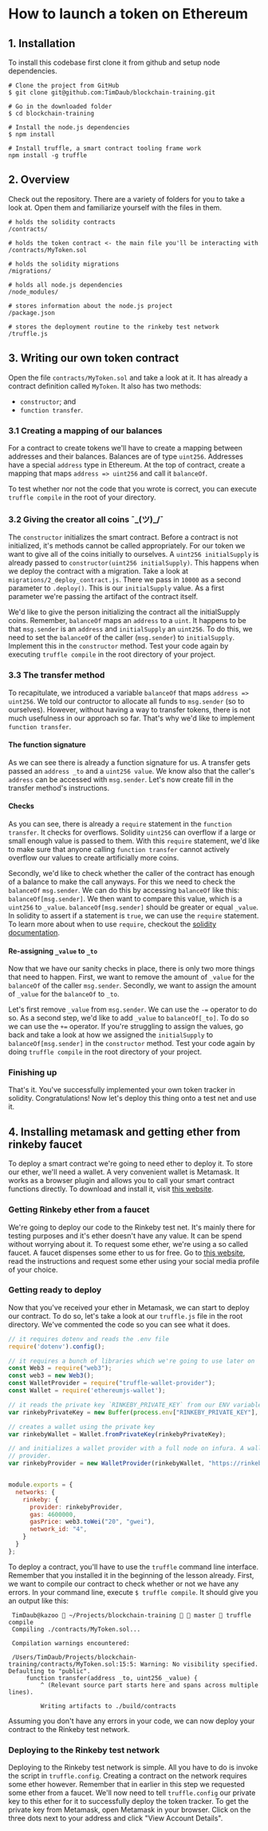 # How to launch a token on Ethereum

## 1. Installation

To install this codebase first clone it from github and setup node dependencies.

```
# Clone the project from GitHub
$ git clone git@github.com:TimDaub/blockchain-training.git

# Go in the downloaded folder
$ cd blockchain-training

# Install the node.js dependencies
$ npm install 

# Install truffle, a smart contract tooling frame work
npm install -g truffle
```

## 2. Overview

Check out the repository. There are a variety of folders for you to take a look
at. Open them and familiarize yourself with the files in them.

```
# holds the solidity contracts
/contracts/

# holds the token contract <- the main file you'll be interacting with
/contracts/MyToken.sol

# holds the solidity migrations
/migrations/

# holds all node.js dependencies
/node_modules/

# stores information about the node.js project
/package.json

# stores the deployment routine to the rinkeby test network
/truffle.js
```

## 3. Writing our own token contract

Open the file `contracts/MyToken.sol` and take a look at it. It has already a
contract definition called `MyToken`. It also has two methods:

- `constructor`; and
- `function transfer`.

### 3.1 Creating a mapping of our balances

For a contract to create tokens we'll have to create a mapping between addresses
and their balances. Balances are of type `uint256`. Addresses have a special
`address` type in Ethereum.
At the top of contract, create a mapping that maps `address => uint256` and
call it `balanceOf`.

To test whether nor not the code that you wrote is correct, you can execute
`truffle compile` in the root of your directory.

### 3.2 Giving the creator all coins ¯\_(ツ)_/¯

The `constructor` initializes the smart contract. Before a contract is not
initialized, it's methods cannot be called appropriately. For our token we want
to give all of the coins initially to ourselves. A `uint256 initialSupply` is
already passed to `constructor(uint256 initialSupply)`. This happens when we
deploy the contract with a migration. Take a look at
`migrations/2_deploy_contract.js`. There we pass in `10000` as a second
parameter to `.deploy()`. This is our `initialSupply` value. As a first
parameter we're passing the artifact of the contract itself.

We'd like to give the person initializing the contract all the initialSupply
coins. Remember, `balanceOf` maps an `address` to a `uint`. It happens to be
that `msg.sender` is an `address` and `initialSupply` an `uint256`. To do this,
we need to set the `balanceOf` of the caller (`msg.sender`) to `initialSupply`.
Implement this in the `constructor` method. Test your code again by executing
`truffle compile` in the root directory of your project.

### 3.3 The transfer method

To recapitulate, we introduced a variable `balanceOf` that maps `address =>
uint256`.  We told our contructor to allocate all funds to `msg.sender` (so to
ourselves). However, without having a way to transfer tokens, there is not much
usefulness in our approach so far. That's why we'd like to implement `function
transfer`.

#### The function signature

As we can see there is already a function signature for us. A transfer gets
passed an `address _to` and a `uint256 value`. We know also that the caller's
`address` can be accessed with `msg.sender`. Let's now create fill in the
transfer method's instructions.

#### Checks

As you can see, there is already a `require` statement in the `function
transfer`.  It checks for overflows. Solidity `uint256` can overflow if a large
or small enough value is passed to them. With this `require` statement, we'd
like to make sure that anyone calling `function transfer` cannot actively
overflow our values to create artificially more coins.

Secondly, we'd like to check whether the caller of the contract has enough of a
balance to make the call anyways. For this we need to check the `balanceOf`
`msg.sender`. We can do this by accessing `balanceOf` like this:
`balanceOf[msg.sender]`. We then want to compare this value, which is a
`uint256` to `_value`. `balanceOf[msg.sender]` should be greater or equal
`_value`. In solidity to assert if a statement is `true`, we can use the
`require` statement. To learn more about when to use `require`, checkout the
[solidity
documentation](https://solidity.readthedocs.io/en/v0.4.24/control-structures.html#error-handling-assert-require-revert-and-exceptions).

#### Re-assigning `_value` to `_to`

Now that we have our sanity checks in place, there is only two more things that
need to happen. First, we want to remove the amount of `_value` for the `balanceOf`
of the caller `msg.sender`. Secondly, we want to assign the amount of `_value`
for the `balanceOf` to `_to`.

Let's first remove `_value` from `msg.sender`. We can use the `-=` operator to
do so. As a second step, we'd like to add `_value` to `balanceOf[_to]`. To do
so we can use the `+=` operator. If you're struggling to assign the values, go
back and take a look at how we assigned the `initialSupply` to
`balanceOf[msg.sender]` in the `constructor` method. Test your code again by
doing `truffle compile` in the root directory of your project.

### Finishing up

That's it. You've successfully implemented your own token tracker in solidity.
Congratulations! Now let's deploy this thing onto a test net and use it.

## 4. Installing metamask and getting ether from rinkeby faucet

To deploy a smart contract we're going to need ether to deploy it. To store
our ether, we'll need a wallet. A very convenient wallet is Metamask. It works
as a browser plugin and allows you to call your smart contract functions directly.
To download and install it, visit [this website](https://metamask.io/).

### Getting Rinkeby ether from a faucet

We're going to deploy our code to the Rinkeby test net. It's mainly there for
testing purposes and it's ether doesn't have any value. It can be spend without
worrying about it. To request some ether, we're using a so called faucet.  A
faucet dispenses some ether to us for free. Go to [this
website](https://faucet.rinkeby.io/), read the instructions and request some
ether using your social media profile of your choice.

### Getting ready to deploy

Now that you've received your ether in Metamask, we can start to deploy our
contract. To do so, let's take a look at our `truffle.js` file in the root
directory. We've commented the code so you can see what it does.

```javascript
// it requires dotenv and reads the .env file
require('dotenv').config();

// it requires a bunch of libraries which we're going to use later on
const Web3 = require("web3");
const web3 = new Web3();
const WalletProvider = require("truffle-wallet-provider");
const Wallet = require('ethereumjs-wallet');

// it reads the private key `RINKEBY_PRIVATE_KEY` from our ENV variables
var rinkebyPrivateKey = new Buffer(process.env["RINKEBY_PRIVATE_KEY"], "hex")

// creates a wallet using the private key
var rinkebyWallet = Wallet.fromPrivateKey(rinkebyPrivateKey);

// and initializes a wallet provider with a full node on infura. A wallet
// provider.
var rinkebyProvider = new WalletProvider(rinkebyWallet, "https://rinkeby.infura.io/");


module.exports = {
  networks: {
    rinkeby: {
      provider: rinkebyProvider,
      gas: 4600000,
      gasPrice: web3.toWei("20", "gwei"),
      network_id: "4",
    }
  }
};
```

To deploy a contract, you'll have to use the `truffle` command line interface.
Remember that you installed it in the beginning of the lesson already. First,
we want to compile our contract to check whether or not we have any errors.
In your command line, execute `$ truffle compile`. It should give you an output
like this:

```
 TimDaub@kazoo  ~/Projects/blockchain-training   master  truffle compile
 Compiling ./contracts/MyToken.sol...

 Compilation warnings encountered:

 /Users/TimDaub/Projects/blockchain-training/contracts/MyToken.sol:15:5: Warning: No visibility specified. Defaulting to "public".
     function transfer(address _to, uint256 _value) {
         ^ (Relevant source part starts here and spans across multiple lines).

         Writing artifacts to ./build/contracts
```

Assuming you don't have any errors in your code, we can now deploy your contract
to the Rinkeby test network.

### Deploying to the Rinkeby test network

Deploying to the Rinkeby test network is simple. All you have to do is invoke
the script in `truffle.config`. Creating a contract on the network requires
some ether however. Remember that in earlier in this step we requested some
ether from a faucet. We'll now need to tell `truffle.config` our private key to
this ether for it to successfully deploy the token tracker. To get the private
key from Metamask, open Metamask in your browser. Click on the three dots next
to your address and click "View Account Details".
